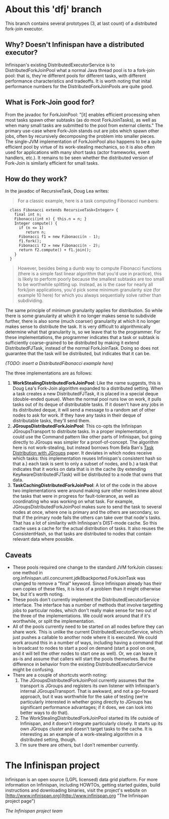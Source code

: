 # About this 'dfj' branch #

This branch contains several prototypes (3, at last count) of a distributed fork-join executor. 

## Why? Doesn't Infinispan have a distributed executor? ## 

Infinispan's existing DistributedExecutorService is to DistributedForkJoinPool what a normal Java thread pool is to a fork-join pool:  that is, they're different pools for different tasks, with different performance characteristics and tradeoffs. It is worth noting that inital performance numbers for the DistributedForkJoinPools are quite good. 

## What is Fork-Join good for? ## 

From the javadoc for ForkJoinPool:  "[it] enables efficient processing when most tasks spawn other subtasks (as do most ForkJoinTasks), as well as when many small tasks are submitted to the pool from external clients." 
The primary use-case where Fork-Join stands out are jobs which spawn other jobs, often by recursively decomposing the problem into smaller pieces. The single-JVM implementation of ForkJoinPool also happens to be a quite efficient pool by virtue of its work-stealing mechanics, so it is also often used for applications with many short tasks (actor frameworks, event handlers, etc.). 
It remains to be seen whether the distributed version of Fork-Join is similarly efficient for small tasks. 

## How do they work? ## 

In the javadoc of RecursiveTask, Doug Lea writes: 

>   For a classic example, here is a task computing Fibonacci numbers: 

      class Fibonacci extends RecursiveTask<Integer> {
        final int n;
        Fibonacci(int n) { this.n = n; }
        Integer compute() {
          if (n <= 1)
             return n;
          Fibonacci f1 = new Fibonacci(n - 1);
          f1.fork();
          Fibonacci f2 = new Fibonacci(n - 2);
          return f2.compute() + f1.join();
        }
      }

>  However, besides being a dumb way to compute Fibonacci functions
>  (there is a simple fast linear algorithm that you'd use in
>  practice), this is likely to perform poorly because the smallest
>  subtasks are too small to be worthwhile splitting up. Instead, as
>  is the case for nearly all fork/join applications, you'd pick some
>  minimum granularity size (for example 10 here) for which you always
>  sequentially solve rather than subdividing. 


The same principle of minimum granularity applies for distribution. So while there is some granularity at which it no longer makes sense to subdivide further, there is also some (much coarser) granularity at which it no longer makes sense to distribute the task. It is very difficult to algorithmically determine what that granularity is, so we leave that to the programmer. For these implementations, the programmer indicates that a task or subtask is sufficiently coarse-grained to be distributed by making it extend DistributedFJTask, instead of the normal ForkJoinTask. Doing so does not guarantee that the task will be distributed, but indicates that it can be. 

_(TODO: insert a DistributedFibonacci example here)_

The three implementations are as follows: 

1. **WorkStealingDistributedForkJoinPool**: Like the name suggests, this is Doug Lea's Fork-Join algorithm expanded to a distributed setting.  When a task creates a new DistributedFJTask, it is placed in a special deque (double-ended queue). When the normal pool runs low on work, it pulls tasks out of its deque of distributable tasks.  If it dosen't have any jobs in its distributed deque, it will send a message to a random set of other nodes to ask for work. If they have any tasks in their deque of distributable tasks, they'll send them. 
2. **JGroupsDistributedForkJoinPool**: This co-opts the Infinispan JGroupsTransport to distribute tasks. In a proper implementation, it could use the Command pattern like other parts of Infinispan, but going directly to JGroups was simpler for a proof-of-concept. The algorithm here is not work-stealing, but instead borrows from Bela Ban's [Task Distribution with JGroups](http://www.jgroups.org/taskdistribution/TaskDistribution.pdf) paper. It deviates in which nodes receive which tasks: this implementation reuses Infinispan's consistent hash so that a.) each task is sent to only a subset of nodes, and b.) a task that indicates that it works on data that is in the cache (by extending KeyAwareDistributedFJTask) will be distributed to a node that owns that data. 
3. **TaskCachingDistributedForkJoinPool**: A lot of the code in the above two implementations were around making sure other nodes knew about the tasks that were in progress for fault-tolerance, as well as coordinating who was working on what task. For example, JGroupsDistributedForkJoinPool makes sure to send the task to several nodes at once, where one is primary and the others are secondary, so that if the primary node fails the others can take over that node's tasks. That has a lot of similarity with Infinispan's DIST-mode cache. So this cache uses a cache for the actual distribution of tasks. It also reuses the ConsistentHash, so that tasks are distributed to nodes that contain relevant data where possible. 

## Caveats ##

* These pools required one change to the standard JVM forkJoin classes: one method in org.infinispan.util.concurrent.jdk8backported.ForkJoinTask was changed to remove a "final" keyword. Since Infinispan already has their own copies of these files, it is less of a problem than it might otherwise be, but it's worth noting. 
* These pools don't currently implement the DistributedExecutorService interface. The interface has a number of methods that involve targetting jobs to particular nodes, which don't really make sense for two out of the three of the implementations.  We could work around that if it's worthwhile, or split the implementation. 
* All of the pools currently need to be started on all nodes before they can share work. This is unlike the current DistributedExecutorService, which just pushes a callable to another node where it is executed. We could work around this in a number of ways, including having a command that is broadcast to nodes to start a pool on demand (start a pool on one, and it will tell the other nodes to start one as well). Or, we can leave it as-is and assume that callers will start the pools themselves. But the difference in behavior from the existing DistributedExecutorService might be confusing. 
* There are a couple of shortcuts worth noting: 
    1. The JGroupsDistributedForkJoinPool currently assumes that the transport is JGroups and registers its own listener with Infinispan's internal JGroupsTransport. That is awkward, and not a go-forward approach, but it was worthwhile for the sake of testing (we're particularly interested in whether going directly to JGroups has significant performance advantages; if it does, we can look into better ways to do that). 
    2. The WorkStealingDistributedForkJoinPool started its life outside of Infinispan, and it doesn't integrate particularly closely.  It starts up its own JGroups cluster and doesn't target tasks to the cache. It is interesting as an example of a work-stealing algorithm in a distributed setting, though. 
    3. I'm sure there are others, but I don't remember currently. 

# The Infinispan project #

Infinispan is an open source (LGPL licensed) data grid platform.  For more information on Infinispan, including HOWTOs, getting started guides, build instructions and downloading binaries, visit the project's website on [http://www.infinispan.org](http://www.infinispan.org "The Infinispan project page")

*The Infinispan project team*



